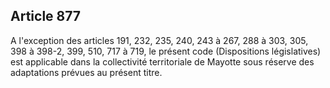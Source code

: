 Article 877
----
A l'exception des articles 191, 232, 235, 240, 243 à 267, 288 à 303, 305, 398 à
398-2, 399, 510, 717 à 719, le présent code (Dispositions législatives) est
applicable dans la collectivité territoriale de Mayotte sous réserve des
adaptations prévues au présent titre.
